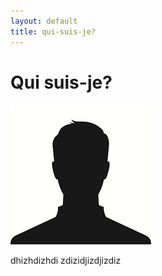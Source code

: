 ```yaml
---
layout: default
title: qui-suis-je?
---
```


<h1 class="text-center">Qui suis-je?</h1>

<div class="text-center">
  <img class="mx-auto my-5" src="assets/img/anonyme.png" />
  <p>dhizhdizhdi zdizidjizdjizdiz</p>
</div>
